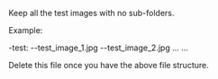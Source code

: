 Keep all the test images with no sub-folders.

Example:

-test:
 --test_image_1.jpg
 --test_image_2.jpg
 ...
 ...
 
Delete this file once you have the above file structure.